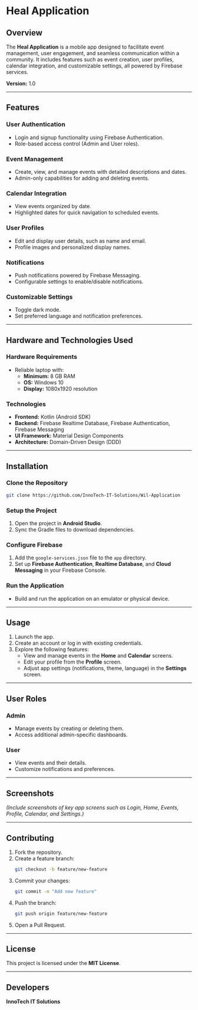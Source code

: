 # Heal Application

## Overview
The **Heal Application** is a mobile app designed to facilitate event management, user engagement, and seamless communication within a community. It includes features such as event creation, user profiles, calendar integration, and customizable settings, all powered by Firebase services.

**Version:** 1.0

---

## Features

### **User Authentication**
- Login and signup functionality using Firebase Authentication.
- Role-based access control (Admin and User roles).

### **Event Management**
- Create, view, and manage events with detailed descriptions and dates.
- Admin-only capabilities for adding and deleting events.

### **Calendar Integration**
- View events organized by date.
- Highlighted dates for quick navigation to scheduled events.

### **User Profiles**
- Edit and display user details, such as name and email.
- Profile images and personalized display names.

### **Notifications**
- Push notifications powered by Firebase Messaging.
- Configurable settings to enable/disable notifications.

### **Customizable Settings**
- Toggle dark mode.
- Set preferred language and notification preferences.

---

## Hardware and Technologies Used

### **Hardware Requirements**
- Reliable laptop with:
  - **Minimum:** 8 GB RAM
  - **OS:** Windows 10
  - **Display:** 1080x1920 resolution

### **Technologies**
- **Frontend:** Kotlin (Android SDK)
- **Backend:** Firebase Realtime Database, Firebase Authentication, Firebase Messaging
- **UI Framework:** Material Design Components
- **Architecture:** Domain-Driven Design (DDD)

---

## Installation

### **Clone the Repository**
```bash
git clone https://github.com/InnoTech-IT-Solutions/Wil-Application
```

### **Setup the Project**
1. Open the project in **Android Studio**.
2. Sync the Gradle files to download dependencies.

### **Configure Firebase**
1. Add the `google-services.json` file to the `app` directory.
2. Set up **Firebase Authentication**, **Realtime Database**, and **Cloud Messaging** in your Firebase Console.

### **Run the Application**
- Build and run the application on an emulator or physical device.

---

## Usage

1. Launch the app.
2. Create an account or log in with existing credentials.
3. Explore the following features:
   - View and manage events in the **Home** and **Calendar** screens.
   - Edit your profile from the **Profile** screen.
   - Adjust app settings (notifications, theme, language) in the **Settings** screen.

---

## User Roles

### **Admin**
- Manage events by creating or deleting them.
- Access additional admin-specific dashboards.

### **User**
- View events and their details.
- Customize notifications and preferences.

---

## Screenshots
*(Include screenshots of key app screens such as Login, Home, Events, Profile, Calendar, and Settings.)*

---

## Contributing

1. Fork the repository.
2. Create a feature branch:
   ```bash
   git checkout -b feature/new-feature
   ```
3. Commit your changes:
   ```bash
   git commit -m "Add new feature"
   ```
4. Push the branch:
   ```bash
   git push origin feature/new-feature
   ```
5. Open a Pull Request.

---

## License
This project is licensed under the **MIT License**.

---

## Developers
**InnoTech IT Solutions**
